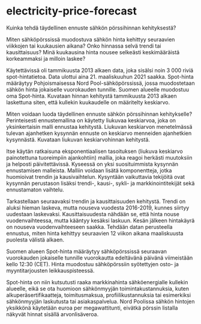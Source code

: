 # electricity-price-forecast

Kuinka tehdä täydellinen ennuste sähkön pörssihinnan kehityksestä?

Miten sähköpörssissä muodostuva sähkön hinta kehittyy seuraavien viikkojen tai kuukausien aikana? Onko hinnassa selvä trendi tai kausittaisuus? Minä kuukausina hinta nousee selkeästi keskimääräistä korkeammaksi ja milloin laskee?

Käytettävissä oli tammikuusta 2013 alkaen data, joka sisälsi noin 3 000 riviä spot-hintatietoa. Data ulottui aina 21. maaliskuuhun 2021 saakka. Spot-hinta määräytyy Pohjoismaisessa Nord Pool-sähköpörssissä, jossa  muodostetaan sähkön hinta jokaiselle vuorokauden tunnille. Suomen alueelle muodostuu oma Spot-hinta. Kuvataan hinnan kehitystä tammikuusta 2013 alkaen laskettuna siten, että kullekin kuukaudelle on määritelty keskiarvo.

Miten voidaan luoda täydellinen ennuste sähkön pörssihinnan kehitykselle? Perinteisesti ennustemallina on käytetty liukuvaa keskiarvoa, joka on yksinkertaisin malli ennustaa kehitystä. Liukuvan keskiarvon menetelmässä tulevan ajanhetken kysynnän ennuste on keskiarvo menneiden ajanhetkien kysynnästä. Kuvataan liukuvan keskiarvohinnan kehitystä.

Itse käytän ratkaisuna eksponentiaalisen tasoituksen (liukuva keskiarvo painotettuna tuoreimpiin ajankohtiin) mallia, joka reagoi herkästi muutoksiin ja helposti päivitettävissä. Kyseessä on yksi suosituimmista kysynnän ennustamisen malleista. Malliin voidaan lisätä komponentteja, jotka huomioivat trendin ja kausivaihtelun. Kysyntään vaikuttavia tekijöitä ovat kysynnän perustason lisäksi trendi-, kausi-, sykli- ja markkinointitekijät sekä ennustamaton vaihtelu.

Tarkastellaan seuraavaksi trendin ja kausittaisuuden kehitystä. Trendi on aluksi hieman laskeva, mutta nouseva vuodesta 2016-2019, kunnes siirtyy uudestaan laskevaksi. Kausittaisuudesta nähdään se, että hinta nouse vuodenvaihteessa, mutta kääntyy kesäksi laskuun. Kesän jälkeen hintakäyrä on nouseva vuodenvaihteeseen saakka.
Tehdään datan perusteella ennustus, miten hinta kehittyy seuraavien 12 viikon aikana maaliskuusta puolesta välistä alkaen.

Suomen alueen Spot-hinta määräytyy sähköpörssissä seuraavan vuorokauden jokaiselle tunnille vuorokautta edeltävänä päivänä viimeistään kello 12:30 (CET). Hinta muodostuu sähköpörssiin syötettyjen osto- ja myyntitarjousten leikkauspisteessä. 

Spot-hinta on niin kutsutusti raaka markkinahinta sähköenergialle kullekin alueelle, eikä se ota huomioon sähkönmyyjän toimintakustannuksia, kuten alkuperäsertifikaatteja, toimitusmaksua, profiilikustannuksia tai esimerkiksi sähkönmyyjän laskutusta tai asiakaspalvelua. Nord Poolissa sähkön hintojen yksikkönä käytetään euroa per megawattitunti, eivätkä pörssin listalla näkyvät hinnat sisällä arvonlisäveroa. 
